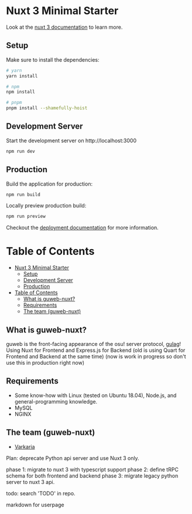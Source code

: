 # Nuxt 3 Minimal Starter

Look at the [nuxt 3 documentation](https://v3.nuxtjs.org) to learn more.

## Setup

Make sure to install the dependencies:

```bash
# yarn
yarn install

# npm
npm install

# pnpm
pnpm install --shamefully-hoist
```

## Development Server

Start the development server on http://localhost:3000

```bash
npm run dev
```

## Production

Build the application for production:

```bash
npm run build
```

Locally preview production build:

```bash
npm run preview
```

Checkout the [deployment documentation](https://v3.nuxtjs.org/guide/deploy/presets) for more information.


Table of Contents
==================
- [Nuxt 3 Minimal Starter](#nuxt-3-minimal-starter)
  - [Setup](#setup)
  - [Development Server](#development-server)
  - [Production](#production)
- [Table of Contents](#table-of-contents)
  - [What is guweb-nuxt?](#what-is-guweb-nuxt)
  - [Requirements](#requirements)
  - [The team (guweb-nuxt)](#the-team-guweb-nuxt)

What is guweb-nuxt?
------

guweb is the front-facing appearance of the osu! server protocol, [gulag](https://github.com/cmyui/gulag)!
Using Nuxt for Frontend and Express.js for Backend (old is using Quart for Frontend and Backend at the same time)
(now is work in progress so don't use this in production right now)

Requirements
------

- Some know-how with Linux (tested on Ubuntu 18.04), Node.js, and general-programming knowledge.
- MySQL
- NGINX

The team (guweb-nuxt)
------
- [Varkaria](https://github.com/Varkaria)


Plan: deprecate Python api server and use Nuxt 3 only.

phase 1: migrate to nuxt 3 with typescript support
phase 2: define tRPC schema for both frontend and backend
phase 3: migrate legacy python server to nuxt 3 api.


todo: search 'TODO' in repo.

markdown for userpage